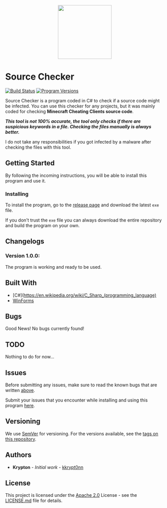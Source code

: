 <p align="center">
  <img width="170" height="170" src="https://raw.githubusercontent.com/kkrypt0nn/Source-Checker/master/Source-Checker/Source-Checker/assets/Source-Checker.jpg">
</p>

# Source Checker
[![Build Status](https://travis-ci.org/kkrypt0nn/Source-Checker.svg?branch=master)](https://travis-ci.org/kkrypt0nn/Source-Checker) [![Program Versions](https://img.shields.io/badge/release-v1.0.0-blue)](https://github.com/kkrypt0nn/Source-Checker) 

Source Checker is a program coded in C# to check if a source code might be infected. You can use this checker for any projects, but it was mainly coded for checking <b>Minecraft Cheating Clients source code</b>.

***This tool is not 100% accurate, the tool only checks if there are suspicious keywords in a file. Checking the files manually is always better.***

I do not take any responsibilities if you got infected by a malware after checking the files with this tool.

## Getting Started
By following the incoming instructions, you will be able to install this program and use it.

### Installing
To install the program, go to the [release page](https://github.com/kkrypt0nn/Source-Checker/releases) and download the latest `exe` file.

If you don't trust the `exe` file you can always download the entire repository and build the program on your own.

## Changelogs
### Version 1.0.0:
The program is working and ready to be used.

## Built With
* [C#](https://en.wikipedia.org/wiki/C_Sharp_(programming_language)
* [WinForms](https://en.wikipedia.org/wiki/Windows_Forms)

## Bugs
Good News! No bugs currently found!

## TODO
Nothing to do for now...

## Issues
Before submitting any issues, make sure to read the known bugs that are written [above](https://github.com/kkrypt0nn/Source-Checker#bugs).

Submit your issues that you encounter while installing and using this program [here](https://github.com/kkrypt0nn/Source-Checker/issues).

## Versioning
We use [SemVer](http://semver.org/) for versioning. For the versions available, see the [tags on this repository](https://github.com/kkrypt0nn/Source-Checker/tags).

## Authors
* **Krypton** - *Initial work* - [kkrypt0nn](https://github.com/kkrypt0nn)

## License
This project is licensed under the [Apache 2.0](LICENSE.md) License - see the [LICENSE.md](LICENSE.md) file for details.
